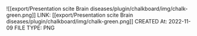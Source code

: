 ![[export/Presentation scite Brain diseases/plugin/chalkboard/img/chalk-green.png]]
LINK: [[export/Presentation scite Brain diseases/plugin/chalkboard/img/chalk-green.png]]
CREATED At: 2022-11-09
FILE TYPE: PNG
